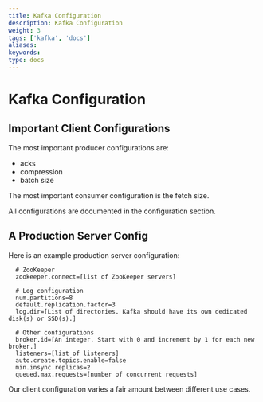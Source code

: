```yaml
---
title: Kafka Configuration
description: Kafka Configuration
weight: 3
tags: ['kafka', 'docs']
aliases: 
keywords: 
type: docs
---
```


# Kafka Configuration 

## Important Client Configurations 

The most important producer configurations are: 

  * acks
  * compression
  * batch size

The most important consumer configuration is the fetch size. 

All configurations are documented in the configuration section. 

## A Production Server Config 

Here is an example production server configuration: 
    
    
      # ZooKeeper
      zookeeper.connect=[list of ZooKeeper servers]
    
      # Log configuration
      num.partitions=8
      default.replication.factor=3
      log.dir=[List of directories. Kafka should have its own dedicated disk(s) or SSD(s).]
    
      # Other configurations
      broker.id=[An integer. Start with 0 and increment by 1 for each new broker.]
      listeners=[list of listeners]
      auto.create.topics.enable=false
      min.insync.replicas=2
      queued.max.requests=[number of concurrent requests]

Our client configuration varies a fair amount between different use cases. 
